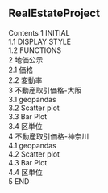 ## RealEstateProject

Contents 
1  INITIAL  
1.1  DISPLAY STYLE  
1.2  FUNCTIONS  
2  地価公示  
2.1  価格  
2.2  変動率  
3  不動産取引価格-大阪  
3.1  geopandas  
3.2  Scatter plot  
3.3  Bar Plot  
3.4  区単位  
4  不動産取引価格-神奈川  
4.1  geopandas  
4.2  Scatter plot  
4.3  Bar Plot  
4.4  区単位  
5  END  